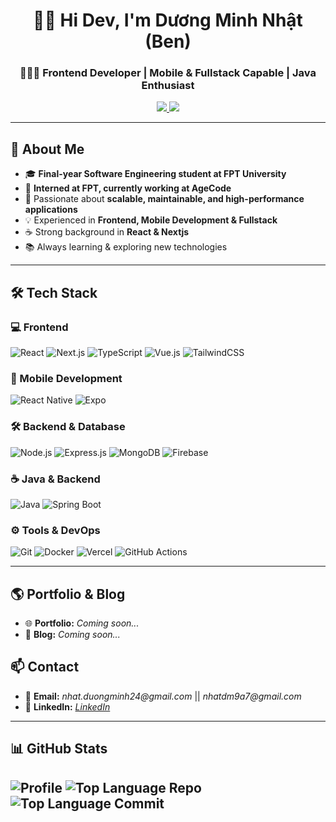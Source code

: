 <h1 align="center">  
  👋😊 Hi Dev, I'm Dương Minh Nhật (Ben)  
</h1>  

<h3 align="center">
  👨🏻‍💻 Frontend Developer | Mobile & Fullstack Capable | Java Enthusiast  
</h3>

<p align="center">
  <a href="mailto:nhat.duongminh24@gmail.com">
    <img src="https://img.shields.io/badge/Email-nhat.duongminh24%40gmail.com-red?style=flat&logo=gmail" />
  </a>
  <a href="https://github.com/BenSkye">
    <img src="https://img.shields.io/github/followers/BenSkye?label=Follow&style=social" />
  </a>
</p>

---

## 🚀 About Me  
- 🎓 **Final-year Software Engineering student at FPT University**  
- 💼 **Interned at FPT, currently working at AgeCode**  
- 🔭 Passionate about **scalable, maintainable, and high-performance applications**  
- 💡 Experienced in **Frontend, Mobile Development & Fullstack**  
- ☕ Strong background in **React & Nextjs**  
- 📚 Always learning & exploring new technologies  

---

## 🛠️ Tech Stack  

### 💻 Frontend  
![React](https://img.shields.io/badge/React-20232A?style=flat&logo=react&logoColor=61DAFB)
![Next.js](https://img.shields.io/badge/Next.js-000000?style=flat&logo=next.js&logoColor=white)
![TypeScript](https://img.shields.io/badge/TypeScript-007ACC?style=flat&logo=typescript&logoColor=white)
![Vue.js](https://img.shields.io/badge/Vue.js-4FC08D?style=flat&logo=vue.js&logoColor=white)
![TailwindCSS](https://img.shields.io/badge/Tailwind_CSS-38B2AC?style=flat&logo=tailwind-css&logoColor=white)  

### 📱 Mobile Development  
![React Native](https://img.shields.io/badge/React_Native-20232A?style=flat&logo=react&logoColor=61DAFB)
![Expo](https://img.shields.io/badge/Expo-000020?style=flat&logo=expo&logoColor=white)

### 🛠 Backend & Database  
![Node.js](https://img.shields.io/badge/Node.js-43853D?style=flat&logo=node.js&logoColor=white)
![Express.js](https://img.shields.io/badge/Express.js-404D59?style=flat&logo=express&logoColor=white)
![MongoDB](https://img.shields.io/badge/MongoDB-4EA94B?style=flat&logo=mongodb&logoColor=white)
![Firebase](https://img.shields.io/badge/Firebase-FFCA28?style=flat&logo=firebase&logoColor=black)

### ☕ Java & Backend  
![Java](https://img.shields.io/badge/Java-ED8B00?style=flat&logo=java&logoColor=white)
![Spring Boot](https://img.shields.io/badge/Spring_Boot-6DB33F?style=flat&logo=spring-boot&logoColor=white)

### ⚙️ Tools & DevOps  
![Git](https://img.shields.io/badge/Git-F05032?style=flat&logo=git&logoColor=white)
![Docker](https://img.shields.io/badge/Docker-2496ED?style=flat&logo=docker&logoColor=white)
![Vercel](https://img.shields.io/badge/Vercel-000000?style=flat&logo=vercel&logoColor=white)
![GitHub Actions](https://img.shields.io/badge/GitHub_Actions-2088FF?style=flat&logo=github-actions&logoColor=white)  

---

## 🌎 Portfolio & Blog  
- 🌐 **Portfolio:** _Coming soon..._  
- 📝 **Blog:** _Coming soon..._  

## 📫 Contact  
- 📧 **Email:** _nhat.duongminh24@gmail.com_  || _nhatdm9a7@gmail.com_
- 💼 **LinkedIn:** _[LinkedIn](www.linkedin.com/in/minh-nhật-dương-6088a4319)_

 --- 
## 📊 GitHub Stats  

![Profile](http://github-profile-summary-cards.vercel.app/api/cards/profile-details?username=BenSkye&theme=github)
![Top Language Repo](http://github-profile-summary-cards.vercel.app/api/cards/repos-per-language?username=BenSkye&theme=github)
![Top Language Commit](http://github-profile-summary-cards.vercel.app/api/cards/most-commit-language?username=BenSkye&theme=github)
---
